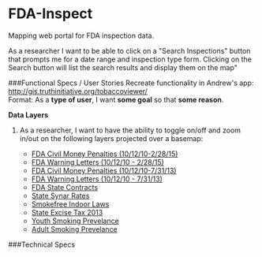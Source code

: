 # FDA-Inspect
Mapping web portal for FDA inspection data.

As a researcher I want to be able to click on a "Search Inspections" button that prompts me for a date range and inspection type form. Clicking on the Search button will list the search results and display them on the map"

###Functional Specs / User Stories
Recreate functionality in Andrew's app: http://gis.truthinitiative.org/tobaccoviewer/  
Format: As a **type of user**, I want **some goal** so that **some reason**.  

**Data Layers**  
1. As a researcher, I want to have the ability to toggle on/off and zoom in/out on the following layers projected over a basemap:

    * [FDA Civil Money Penalties (10/12/10-2/28/15)](http://gis.truthinitiative.org/arcgis/rest/services/FDA/FDA_Civil_Money_Penalties_Complete/MapServer/0)
    * [FDA Warning Letters (10/12/10 - 2/28/15)](http://gis.truthinitiative.org/arcgis/rest/services/FDA/FDA_Warning_Letters_Complete/MapServer/0)
    * [FDA Civil Money Penalties (10/12/10-7/31/13)](http://gis.truthinitiative.org/arcgis/rest/services/FDA/FDA_Civil_Money_Penalties/MapServer/0)
    * [FDA Warning Letters (10/12/10 - 7/31/13)](http://gis.truthinitiative.org/arcgis/rest/services/FDA/FDA_Warning_Letters_Complete/MapServer/0)
    * [FDA State Contracts](http://gis.truthinitiative.org/arcgis/rest/services/FDA/FDA_State_Contracts/MapServer)
    * [State Synar Rates](http://gis.truthinitiative.org/arcgis/rest/services/FDA/State_Synar_Rates/MapServer)
    * [Smokefree Indoor Laws](http://gis.truthinitiative.org/arcgis/rest/services/WebApp/Smokefree_Indoor_Laws/MapServer)
    * [State Excise Tax 2013](http://gis.truthinitiative.org/arcgis/rest/services/WebApp/State_Excise_Tax_2013/MapServer)
    * [Youth Smoking Prevelance](http://gis.truthinitiative.org/arcgis/rest/services/WebApp/Youth_Smoking_Prevelance/MapServer)
    * [Adult Smoking Prevelance](http://gis.truthinitiative.org/arcgis/rest/services/WebApp/Adult_Smoking_Prevelance/MapServer)




###Technical Specs
